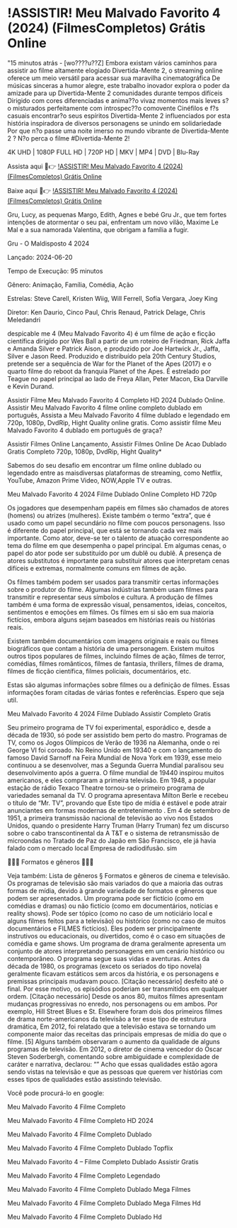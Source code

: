 # !ASSISTIR! Meu Malvado Favorito 4 (2024) (FilmesCompletos) Grátis Online

"15 minutos atrás - [wo????u??Z] Embora existam vários caminhos para assistir ao filme altamente elogiado Divertida-Mente 2, o streaming online oferece um meio versátil para acessar sua maravilha cinematográfica De músicas sinceras a humor alegre, este trabalho inovador explora o poder da amizade para up Divertida-Mente 2 comunidades durante tempos difíceis Dirigido com cores diferenciadas e anima??o vivaz momentos mais leves s?o misturados perfeitamente com introspec??o comovente Cinéfilos e f?s casuais encontrar?o seus espíritos Divertida-Mente 2 influenciados por esta história inspiradora de diversos personagens se unindo em solidariedade Por que n?o passe uma noite imerso no mundo vibrante de Divertida-Mente 2 ? N?o perca o filme #Divertida-Mente 2!

4K UHD | 1080P FULL HD | 720P HD | MKV | MP4 | DVD | Blu-Ray

Assista aqui 🔴👉  [!ASSISTIR! Meu Malvado Favorito 4 (2024) (FilmesCompletos) Grátis Online](https://ranzmovie.com/pt/movie/519182/despicable-me-4)

Baixe aqui 🔴👉  [!ASSISTIR! Meu Malvado Favorito 4 (2024) (FilmesCompletos) Grátis Online](https://ranzmovie.com/en/movie/519182/despicable-me-4)

Gru, Lucy, as pequenas Margo, Edith, Agnes e bebé Gru Jr., que tem fortes intenções de atormentar o seu pai, enfrentam um novo vilão, Maxime Le Mal e a sua namorada Valentina, que obrigam a família a fugir.

Gru - O Maldisposto 4 2024

Lançado: 2024-06-20

Tempo de Execução: 95 minutos

Gênero: Animação, Família, Comédia, Ação

Estrelas: Steve Carell, Kristen Wiig, Will Ferrell, Sofía Vergara, Joey King

Diretor: Ken Daurio, Cinco Paul, Chris Renaud, Patrick Delage, Chris Meledandri

despicable me 4 (Meu Malvado Favorito 4) é um filme de ação e ficção científica dirigido por Wes Ball a partir de um roteiro de Friedman, Rick Jaffa e Amanda Silver e Patrick Aison, e produzido por Joe Hartwick Jr., Jaffa, Silver e Jason Reed. Produzido e distribuído pela 20th Century Studios, pretende ser a sequência de War for the Planet of the Apes (2017) e o quarto filme do reboot da franquia Planet of the Apes. É estrelado por Teague no papel principal ao lado de Freya Allan, Peter Macon, Eka Darville e Kevin Durand.

Assistir Filme Meu Malvado Favorito 4 Completo HD 2024 Dublado Online. Assistir Meu Malvado Favorito 4 filme online completo dublado em português, Assista a Meu Malvado Favorito 4 filme dublado e legendado em 720p, 1080p, DvdRip, Hight Quality online gratis. Como assistir filme Meu Malvado Favorito 4 dublado em português de graça?

Assistir Filmes Online Lançamento, Assistir Filmes Online De Acao Dublado Gratis Completo 720p, 1080p, DvdRip, Hight Quality*

Sabemos do seu desafio em encontrar um filme online dublado ou legendado entre as maisdiversas plataformas de streaming, como Netflix, YouTube, Amazon Prime Video, NOW,Apple TV e outras.

Meu Malvado Favorito 4 2024 Filme Dublado Online Completo HD 720p

Os jogadores que desempenham papéis em filmes são chamados de atores (homens) ou atrizes (mulheres). Existe também o termo “extra”, que é usado como um papel secundário no filme com poucos personagens. Isso é diferente do papel principal, que está se tornando cada vez mais importante. Como ator, deve-se ter o talento de atuação correspondente ao tema do filme em que desempenha o papel principal. Em algumas cenas, o papel do ator pode ser substituído por um dublê ou dublê. A presença de atores substitutos é importante para substituir atores que interpretam cenas difíceis e extremas, normalmente comuns em filmes de ação.

Os filmes também podem ser usados para transmitir certas informações sobre o produtor do filme. Algumas indústrias também usam filmes para transmitir e representar seus símbolos e cultura. A produção de filmes também é uma forma de expressão visual, pensamentos, ideias, conceitos, sentimentos e emoções em filmes. Os filmes em si são em sua maioria fictícios, embora alguns sejam baseados em histórias reais ou histórias reais.

Existem também documentários com imagens originais e reais ou filmes biográficos que contam a história de uma personagem. Existem muitos outros tipos populares de filmes, incluindo filmes de ação, filmes de terror, comédias, filmes românticos, filmes de fantasia, thrillers, filmes de drama, filmes de ficção científica, filmes policiais, documentários, etc.

Estas são algumas informações sobre filmes ou a definição de filmes. Essas informações foram citadas de várias fontes e referências. Espero que seja util.

Meu Malvado Favorito 4 2024 Filme Dublado Assistir Completo Gratis

Seu primeiro programa de TV foi experimental, esporádico e, desde a década de 1930, só pode ser assistido bem perto do mastro. Programas de TV, como os Jogos Olímpicos de Verão de 1936 na Alemanha, onde o rei George VI foi coroado. No Reino Unido em 19340 e com o lançamento do famoso David Sarnoff na Feira Mundial de Nova York em 1939, esse meio continuou a se desenvolver, mas a Segunda Guerra Mundial paralisou seu desenvolvimento após a guerra. O filme mundial de 19440 inspirou muitos americanos, e eles compraram a primeira televisão. Em 1948, a popular estação de rádio Texaco Theatre tornou-se o primeiro programa de variedades semanal da TV. O programa apresentava Milton Berle e recebeu o título de “Mr. TV”, provando que Este tipo de mídia é estável e pode atrair anunciantes em formas modernas de entretenimento . Em 4 de setembro de 1951, a primeira transmissão nacional de televisão ao vivo nos Estados Unidos, quando o presidente Harry Truman (Harry Truman) fez um discurso sobre o cabo transcontinental da A
T&T e o sistema de retransmissão de microondas no Tratado de Paz do Japão em São Francisco, ele já havia falado com o mercado local Empresa de radiodifusão. sim

🔴🔴🔴 Formatos e gêneros 🔴🔴🔴

Veja também: Lista de gêneros § Formatos e gêneros de cinema e televisão. Os programas de televisão são mais variados do que a maioria das outras formas de mídia, devido à grande variedade de formatos e gêneros que podem ser apresentados. Um programa pode ser fictício (como em comédias e dramas) ou não fictício (como em documentários, notícias e reality shows). Pode ser tópico (como no caso de um noticiário local e alguns filmes feitos para a televisão) ou histórico (como no caso de muitos documentários e FILMES fictícios). Eles podem ser principalmente instrutivos ou educacionais, ou divertidos, como é o caso em situações de comédia e game shows. Um programa de drama geralmente apresenta um conjunto de atores interpretando personagens em um cenário histórico ou contemporâneo. O programa segue suas vidas e aventuras. Antes da década de 1980, os programas (exceto os seriados do tipo novela) geralmente ficavam estáticos sem arcos da história, e os personagens e premissas principais mudavam pouco. [Citação necessário] desfeito até o final. Por esse motivo, os episódios poderiam ser transmitidos em qualquer ordem. [Citação necessário] Desde os anos 80, muitos filmes apresentam mudanças progressivas no enredo, nos personagens ou em ambos. Por exemplo, Hill Street Blues e St. Elsewhere foram dois dos primeiros filmes de drama norte-americanos da televisão a ter esse tipo de estrutura dramática, Em 2012, foi relatado que a televisão estava se tornando um componente maior das receitas das principais empresas de mídia do que o filme. [5] Alguns também observaram o aumento da qualidade de alguns programas de televisão. Em 2012, o diretor de cinema vencedor do Oscar Steven Soderbergh, comentando sobre ambiguidade e complexidade de caráter e narrativa, declarou: “” Acho que essas qualidades estão agora sendo vistas na televisão e que as pessoas que querem ver histórias com esses tipos de qualidades estão assistindo televisão.

Você pode procurá-lo en google:

Meu Malvado Favorito 4 Filme Completo

Meu Malvado Favorito 4 Filme Completo HD 2024

Meu Malvado Favorito 4 Filme Completo Dublado

Meu Malvado Favorito 4 Filme Completo Dublado Topflix

Meu Malvado Favorito 4 – Filme Completo Dublado Assistir Gratis

Meu Malvado Favorito 4 Filme Completo Legendado

Meu Malvado Favorito 4 Filme Completo Dublado Mega Filmes

Meu Malvado Favorito 4 Filme Completo Dublado Mega Filmes Hd

Meu Malvado Favorito 4 Filme Completo Dublado Hd
